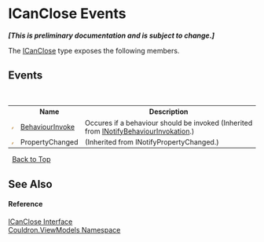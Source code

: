 # ICanClose Events
 _**\[This is preliminary documentation and is subject to change.\]**_

The <a href="T_Couldron_ViewModels_ICanClose">ICanClose</a> type exposes the following members.


## Events
&nbsp;<table><tr><th></th><th>Name</th><th>Description</th></tr><tr><td>![Public event](media/pubevent.gif "Public event")</td><td><a href="E_Couldron_INotifyBehaviourInvokation_BehaviourInvoke">BehaviourInvoke</a></td><td>
Occures if a behaviour should be invoked
 (Inherited from <a href="T_Couldron_INotifyBehaviourInvokation">INotifyBehaviourInvokation</a>.)</td></tr><tr><td>![Public event](media/pubevent.gif "Public event")</td><td>PropertyChanged</td><td> (Inherited from INotifyPropertyChanged.)</td></tr></table>&nbsp;
<a href="#icanclose-events">Back to Top</a>

## See Also


#### Reference
<a href="T_Couldron_ViewModels_ICanClose">ICanClose Interface</a><br /><a href="N_Couldron_ViewModels">Couldron.ViewModels Namespace</a><br />